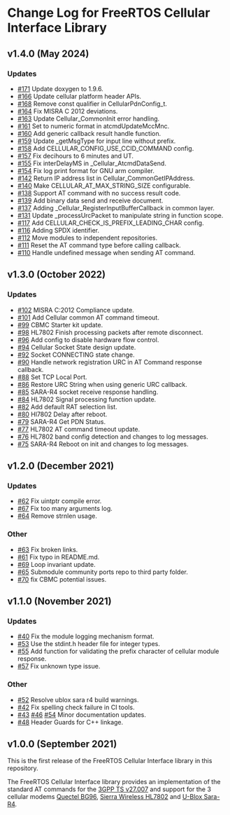 # Change Log for FreeRTOS Cellular Interface Library

## v1.4.0 (May 2024)

### Updates

- [#171](https://github.com/FreeRTOS/FreeRTOS-Cellular-Interface/pull/171)
Update doxygen to 1.9.6.
- [#166](https://github.com/FreeRTOS/FreeRTOS-Cellular-Interface/pull/166)
Update cellular platform header APIs.
- [#168](https://github.com/FreeRTOS/FreeRTOS-Cellular-Interface/pull/168)
Remove const qualifier in CellularPdnConfig_t.
- [#164](https://github.com/FreeRTOS/FreeRTOS-Cellular-Interface/pull/164)
Fix MISRA C 2012 deviations.
- [#163](https://github.com/FreeRTOS/FreeRTOS-Cellular-Interface/pull/163)
Update Cellular_CommonInit error handling.
- [#161](https://github.com/FreeRTOS/FreeRTOS-Cellular-Interface/pull/161)
Set to numeric format in atcmdUpdateMccMnc.
- [#160](https://github.com/FreeRTOS/FreeRTOS-Cellular-Interface/pull/160)
Add generic callback result handle function.
- [#159](https://github.com/FreeRTOS/FreeRTOS-Cellular-Interface/pull/159)
Update _getMsgType for input line without prefix.
- [#158](https://github.com/FreeRTOS/FreeRTOS-Cellular-Interface/pull/158)
Add CELLULAR_CONFIG_USE_CCID_COMMAND config.
- [#157](https://github.com/FreeRTOS/FreeRTOS-Cellular-Interface/pull/157)
Fix decihours to 6 minutes and UT.
- [#155](https://github.com/FreeRTOS/FreeRTOS-Cellular-Interface/pull/155)
Fix interDelayMS in _Cellular_AtcmdDataSend.
- [#154](https://github.com/FreeRTOS/FreeRTOS-Cellular-Interface/pull/154)
Fix log print format for GNU arm compiler.
- [#142](https://github.com/FreeRTOS/FreeRTOS-Cellular-Interface/pull/142)
Return IP address list in Cellular_CommonGetIPAddress.
- [#140](https://github.com/FreeRTOS/FreeRTOS-Cellular-Interface/pull/140)
Make CELLULAR_AT_MAX_STRING_SIZE configurable.
- [#138](https://github.com/FreeRTOS/FreeRTOS-Cellular-Interface/pull/138)
Support AT command with no success result code.
- [#139](https://github.com/FreeRTOS/FreeRTOS-Cellular-Interface/pull/139)
Add binary data send and receive document.
- [#137](https://github.com/FreeRTOS/FreeRTOS-Cellular-Interface/pull/137)
Adding _Cellular_RegisterInputBufferCallback in common layer.
- [#131](https://github.com/FreeRTOS/FreeRTOS-Cellular-Interface/pull/131)
Update _processUrcPacket to manipulate string in function scope.
- [#117](https://github.com/FreeRTOS/FreeRTOS-Cellular-Interface/pull/117)
Add CELLULAR_CHECK_IS_PREFIX_LEADING_CHAR config.
- [#116](https://github.com/FreeRTOS/FreeRTOS-Cellular-Interface/pull/116)
Adding SPDX identifier.
- [#112](https://github.com/FreeRTOS/FreeRTOS-Cellular-Interface/pull/112)
Move modules to independent repositories.
- [#111](https://github.com/FreeRTOS/FreeRTOS-Cellular-Interface/pull/111)
Reset the AT command type before calling callback.
- [#110](https://github.com/FreeRTOS/FreeRTOS-Cellular-Interface/pull/110)
Handle undefined message when sending AT command.

## v1.3.0 (October 2022)

### Updates

- [#102](https://github.com/FreeRTOS/FreeRTOS-Cellular-Interface/pull/102) MISRA
  C:2012 Compliance update.
- [#101](https://github.com/FreeRTOS/FreeRTOS-Cellular-Interface/pull/101) Add
  Cellular common AT command timeout.
- [#99](https://github.com/FreeRTOS/FreeRTOS-Cellular-Interface/pull/99) CBMC
  Starter kit update.
- [#98](https://github.com/FreeRTOS/FreeRTOS-Cellular-Interface/pull/98) HL7802
  Finish processing packets after remote disconnect.
- [#96](https://github.com/FreeRTOS/FreeRTOS-Cellular-Interface/pull/96) Add
  config to disable hardware flow control.
- [#94](https://github.com/FreeRTOS/FreeRTOS-Cellular-Interface/pull/94)
  Cellular Socket State design update.
- [#92](https://github.com/FreeRTOS/FreeRTOS-Cellular-Interface/pull/92) Socket
  CONNECTING state change.
- [#90](https://github.com/FreeRTOS/FreeRTOS-Cellular-Interface/pull/90) Handle
  network registration URC in AT Command response callback.
- [#88](https://github.com/FreeRTOS/FreeRTOS-Cellular-Interface/pull/88) Set TCP
  Local Port.
- [#86](https://github.com/FreeRTOS/FreeRTOS-Cellular-Interface/pull/86) Restore
  URC String when using generic URC callback.
- [#85](https://github.com/FreeRTOS/FreeRTOS-Cellular-Interface/pull/85) SARA-R4
  socket receive response handling.
- [#84](https://github.com/FreeRTOS/FreeRTOS-Cellular-Interface/pull/84) HL7802
  Signal processing function update.
- [#82](https://github.com/FreeRTOS/FreeRTOS-Cellular-Interface/pull/82) Add
  default RAT selection list.
- [#80](https://github.com/FreeRTOS/FreeRTOS-Cellular-Interface/pull/80) Hl7802
  Delay after reboot.
- [#79](https://github.com/FreeRTOS/FreeRTOS-Cellular-Interface/pull/79) SARA-R4
  Get PDN Status.
- [#77](https://github.com/FreeRTOS/FreeRTOS-Cellular-Interface/pull/77) HL7802
  AT command timeout update.
- [#76](https://github.com/FreeRTOS/FreeRTOS-Cellular-Interface/pull/76) HL7802
  band config detection and changes to log messages.
- [#75](https://github.com/FreeRTOS/FreeRTOS-Cellular-Interface/pull/75) SARA-R4
  Reboot on init and changes to log messages.

## v1.2.0 (December 2021)

### Updates

- [#62](https://github.com/FreeRTOS/FreeRTOS-Cellular-Interface/pull/62) Fix
  uintptr compile error.
- [#67](https://github.com/FreeRTOS/FreeRTOS-Cellular-Interface/pull/67) Fix too
  many arguments log.
- [#64](https://github.com/FreeRTOS/FreeRTOS-Cellular-Interface/pull/64) Remove
  strnlen usage.

### Other

- [#63](https://github.com/FreeRTOS/FreeRTOS-Cellular-Interface/pull/63) Fix
  broken links.
- [#61](https://github.com/FreeRTOS/FreeRTOS-Cellular-Interface/pull/61) Fix
  typo in README.md.
- [#69](https://github.com/FreeRTOS/FreeRTOS-Cellular-Interface/pull/69) Loop
  invariant update.
- [#65](https://github.com/FreeRTOS/FreeRTOS-Cellular-Interface/pull/65)
  Submodule community ports repo to third party folder.
- [#70](https://github.com/FreeRTOS/FreeRTOS-Cellular-Interface/pull/70) fix
  CBMC potential issues.

## v1.1.0 (November 2021)

### Updates

- [#40](https://github.com/FreeRTOS/FreeRTOS-Cellular-Interface/pull/40) Fix the
  module logging mechanism format.
- [#53](https://github.com/FreeRTOS/FreeRTOS-Cellular-Interface/pull/53) Use the
  stdint.h header file for integer types.
- [#55](https://github.com/FreeRTOS/FreeRTOS-Cellular-Interface/pull/55) Add
  function for validating the prefix character of cellular module response.
- [#57](https://github.com/FreeRTOS/FreeRTOS-Cellular-Interface/pull/57) Fix
  unknown type issue.

### Other

- [#52](https://github.com/FreeRTOS/FreeRTOS-Cellular-Interface/pull/52) Resolve
  ublox sara r4 build warnings.
- [#42](https://github.com/FreeRTOS/FreeRTOS-Cellular-Interface/pull/42) Fix
  spelling check failure in CI tools.
- [#43](https://github.com/FreeRTOS/FreeRTOS-Cellular-Interface/pull/43)
  [#46](https://github.com/FreeRTOS/FreeRTOS-Cellular-Interface/pull/46)
  [#54](https://github.com/FreeRTOS/FreeRTOS-Cellular-Interface/pull/54) Minor
  documentation updates.
- [#48](https://github.com/FreeRTOS/FreeRTOS-Cellular-Interface/pull/48) Header
  Guards for C++ linkage.

## v1.0.0 (September 2021)

This is the first release of the FreeRTOS Cellular Interface library in this
repository.

The FreeRTOS Cellular Interface library provides an implementation of the
standard AT commands for the
[3GPP TS v27.007](https://portal.3gpp.org/desktopmodules/Specifications/SpecificationDetails.aspx?specificationId=1515)
and support for the 3 cellular modems
[Quectel BG96](https://devices.amazonaws.com/detail/a3G0h0000077rK6EAI/LTE-BG96-Cat-M1-NB1-EGPRS-Module),
[Sierra Wireless HL7802](https://www.sierrawireless.com/iot-modules/lpwa-modules/hl7802/)
and [U-Blox Sara-R4](https://www.u-blox.com/en/product/sara-r4-series).
